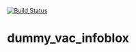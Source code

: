[![Build Status](https://www.travis-ci.com/nctiggy/dummy_vac_infoblox.svg?branch=main)](https://www.travis-ci.com/nctiggy/dummy_vac_infoblox)
# dummy_vac_infoblox
